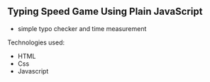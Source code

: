 ## Typing Speed Game Using Plain JavaScript

- simple typo checker and time measurement

Technologies used:

- HTML
- Css
- Javascript
